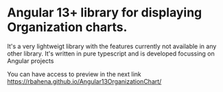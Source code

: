 # Angular 13+ library for displaying Organization charts. 
It's a very lightweigt library with the features currently not available in any other library. It's written in pure typescript and is developed focussing on Angular projects

You can have access to preview in the next link \
https://rbahena.github.io/Angular13OrganizationChart/
